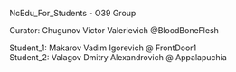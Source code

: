 NcEdu_For_Students - O39 Group  
  
Curator: Chugunov Victor Valerievich @BloodBoneFlesh  
  
Student_1: Makarov Vadim Igorevich @  FrontDoor1  
Student_2: Valagov Dmitry Alexandrovich @ Appalapuchia
